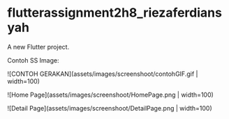 # flutterassignment2h8_riezaferdiansyah

A new Flutter project.

Contoh SS Image:

![CONTOH GERAKAN](assets/images/screenshoot/contohGIF.gif | width=100)

![Home Page](assets/images/screenshoot/HomePage.png | width=100)

![Detail Page](assets/images/screenshoot/DetailPage.png | width=100)
